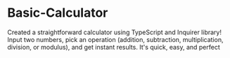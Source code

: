 # Basic-Calculator
Created a straightforward calculator using TypeScript and Inquirer library! Input two numbers, pick an operation (addition, subtraction, multiplication, division, or modulus), and get instant results. It's quick, easy, and perfect 
